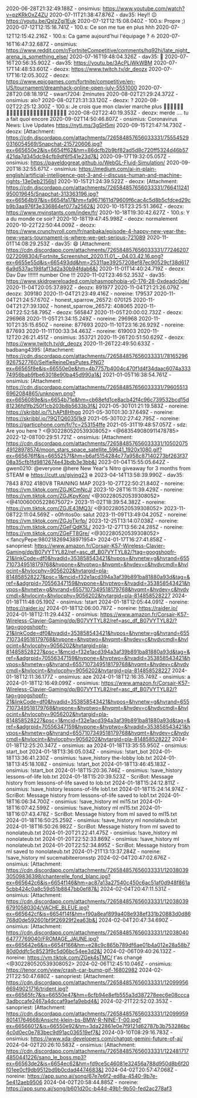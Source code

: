 2020-06-28T21:32:49.188Z - onsimius: https://www.youtube.com/watch?v=pzKRkOxZ4ZU
2020-07-11T21:38:47.876Z - dav35: Hey!! 😉 https://youtu.be/QslzZgj1Euk
2020-07-12T12:15:08.040Z - 100.s: Propre ;)
2020-07-12T12:15:16.741Z - 100.s: Ce son me tue en plus hhh
2020-07-12T12:15:42.216Z - 100.s: Ca game aujourd'hui l'équipage ? ⛵
2020-07-16T16:47:32.687Z - onsimius: https://www.reddit.com/r/FortniteCompetitive/comments/hq92hj/late_night_arena_is_something_else/
2020-07-16T19:48:04.326Z - dav35: 💩
2020-07-16T20:56:35.902Z - dav35: https://youtu.be/3AcPLjWkWBM
2020-07-17T14:48:53.601Z - deozx: https://www.twitch.tv/dr_deozx
2020-07-17T16:12:05.302Z - deozx: https://www.epicgames.com/fortnite/competitive/en-US/tournament/dreamhack-online-open-july-5551000
2020-07-28T20:08:18.191Z - swart7204: 2minutes
2020-08-02T21:29:24.372Z - onsimius: alo?
2020-08-02T21:31:33.120Z - deozx: ?
2020-08-02T22:25:12.300Z - 100.s: Je crois que mon clavier marche plus 🤦🏾‍♂️🤦🏾‍♂️🤦🏾‍♂️🤦🏾‍♂️🤦🏾‍♂️🤦🏾‍♂️🤦🏾‍♂️🤦🏾‍♂️
2020-08-02T22:40:19.353Z - deozx: merde .... tu a fait quoi encore
2020-09-02T14:50:46.807Z - onsimius: Coronavirus News: Live Updates https://nyti.ms/3gSH5mj
2020-09-15T21:47:14.730Z - deozx:  [Attachment: https://cdn.discordapp.com/attachments/726584857656033331/755545290316054569/Snapchat-215720606.jpg?ex=665650e2&is=6654ff62&hm=86dcfb2b9bf82ad5d8c720ff5324d46b57421da7d345dc94cfb9df6f541e23d7&]
2020-09-17T19:32:05.057Z - onsimius: https://paveldogreat.github.io/WebGL-Fluid-Simulation/
2020-09-20T18:32:55.671Z - onsimius: https://medium.com/ai-in-plain-english/artificial-intelligence-gpt-3-and-i-discuss-human-and-machine-rights-13e0eb2156b1
2020-10-15T21:24:39.522Z - deozx:  [Attachment: https://cdn.discordapp.com/attachments/726584857656033331/766411241950019645/Snapchat-313363196.jpg?ex=66564b97&is=6654fa17&hm=fa9671611d79609f6cac4c5d8b5cfdced29cb9b3aa976f3e336864ef077a2562&]
2020-10-15T23:25:51.366Z - deozx: https://www.myinstants.com/index/fr/
2020-10-18T19:30:42.627Z - 100.s: Y a du monde ce soir?
2020-10-18T19:47:45.998Z - deozx: normalement
2020-10-22T22:50:44.009Z - deozx: https://www.crunchyroll.com/fr/nanbaka/episode-4-happy-new-year-the-new-years-tournament-is-where-we-get-serious-721089
2020-11-01T14:08:29.253Z - dav35: 😄 [Attachment: https://cdn.discordapp.com/attachments/726584857656033331/772462070272098304/Fortnite_Screenshot_2020.11.01_-_04.03.42.16.png?ex=6655e55d&is=665493dd&hm=25311ae39257208ef87ec90529cf38d6176a9d537ac198faf13d2a30b94fdab6&]
2020-11-01T14:40:24.719Z - deozx: Dav Dav !!!!!!! number One !!!
2020-11-02T23:46:52.353Z - dav35: https://www.skidrowreloaded.com/phasmophobia-v0-176-28-0xdeadc0de/
2020-11-04T20:05:37.892Z - deozx: 891977
2020-11-04T21:21:26.079Z - deozx: 309180
2020-11-04T21:23:49.416Z - noreine: 179537
2020-11-04T21:24:57.670Z - honest_sparrow_26572: 070125
2020-11-04T21:27:39.130Z - honest_sparrow_26572: 408065
2020-11-04T22:52:58.795Z - deozx: 565847
2020-11-05T20:00:02.732Z - deozx: 296968
2020-11-05T21:34:15.249Z - noreine: 296968
2020-11-10T21:35:15.650Z - noreine: 877693
2020-11-10T23:16:26.929Z - noreine: 877693
2020-11-11T00:33:34.463Z - noreine: 619003
2020-11-12T20:26:21.451Z - onsimius: 353721
2020-11-26T20:51:50.629Z - deozx: https://www.twitch.tv/dr_deozx
2020-11-26T22:49:50.633Z - badbang4395:  [Attachment: https://cdn.discordapp.com/attachments/726584857656033331/781652969267527760/SelfieReineDesPutes.PNG?ex=66565f8e&is=66550e0e&hm=4b7757b4004c470f1d4f34daac6074a33374956bab9fbe63018e90ba45d990a1&]
2021-01-05T16:38:54.761Z - onsimius:  [Attachment: https://cdn.discordapp.com/attachments/726584857656033331/796055136962084865/unknown.png?ex=6656089e&is=6654b71e&hm=cb68efd1ce8acb42f4c96c739532bcd15d81236fd1fb250f1cb203b8b5633b3f&]
2021-05-30T01:21:19.583Z - noreine: https://skribbl.io/?LhAPt8Hhgq
2021-05-30T01:30:37.649Z - noreine: https://skribbl.io/?9QTQ6035l1k9
2021-05-30T02:27:42.795Z - noreine: https://garticphone.com/fr/?c=253154ffe
2021-05-31T19:48:57.057Z - sdz: Are you here ? <@302280520539308052> <@683549080911478785>
2022-12-08T00:29:51.721Z - onsimius:  [Attachment: https://cdn.discordapp.com/attachments/726584857656033331/1050207549128978574/moon_stars_space_satellite_59641_1920x1080.gif?ex=665676ff&is=6655257f&hm=b6af5154284c77a958c87140273bf263f3708a35cfb1fd9812674e43bdb3e3bb&]
2023-01-04T15:55:05.642Z - gwen0210: @everyone  @here 
New Year's Nitro giveaway for 3 months from STEAM
:snowflake:  https://cutt.us/giving23 :snowflake:
2023-04-14T13:58:39.990Z - dav35: 7843 8702 4180V8 TRAINING MAP
2023-10-27T22:50:21.840Z - noreine: https://vm.tiktok.com/ZGJKCmNcJ/
2023-10-28T16:11:39.429Z - noreine: https://vm.tiktok.com/ZGJKpyKon/ <@302280520539308052> <@410060005228675072>
2023-11-02T18:39:54.382Z - noreine: https://vm.tiktok.com/ZGJE43MQ3/ <@302280520539308052>
2023-11-08T22:11:04.569Z - o0fritos0o: salut
2023-11-09T13:49:04.205Z - noreine: https://vm.tiktok.com/ZGJoTkrfp/
2023-12-25T13:14:07.038Z - noreine: https://vm.tiktok.com/ZGeFQdK5L/
2023-12-27T13:56:24.285Z - noreine: https://vm.tiktok.com/ZGeFT8Gre/ <@302280520539308052> <:fancyPepe:980218269438971954>
2024-01-17T16:27:41.858Z - sanopriest: https://www.amazon.fr/Corsair-K57-Wireless-Clavier-Gaming/dp/B07VYTYL82/ref=asc_df_B07VYTYL82/?tag=googshopfr-21&linkCode=df0&hvadid=353858543421&hvpos=&hvnetw=g&hvrand=6557107349518179768&hvpone=&hvptwo=&hvqmt=&hvdev=c&hvdvcmdl=&hvlocint=&hvlocphy=9056202&hvtargid=pla-814858528227&psc=1&mcid=f32e1acd394a3af39b891ba81880a93d&tag=&ref=&adgrpid=70556347159&hvpone=&hvptwo=&hvadid=353858543421&hvpos=&hvnetw=g&hvrand=6557107349518179768&hvqmt=&hvdev=c&hvdvcmdl=&hvlocint=&hvlocphy=9056202&hvtargid=pla-814858528227
2024-01-18T11:48:05.190Z - onsimius: !start
2024-01-18T12:05:44.091Z - noreine: https://raider.io/
2024-01-18T12:06:00.787Z - noreine: https://raider.io/
2024-01-18T12:11:29.443Z - onsimius: https://www.amazon.fr/Corsair-K57-Wireless-Clavier-Gaming/dp/B07VYTYL82/ref=asc_df_B07VYTYL82/?tag=googshopfr-21&linkCode=df0&hvadid=353858543421&hvpos=&hvnetw=g&hvrand=6557107349518179768&hvpone=&hvptwo=&hvqmt=&hvdev=c&hvdvcmdl=&hvlocint=&hvlocphy=9056202&hvtargid=pla-814858528227&psc=1&mcid=f32e1acd394a3af39b891ba81880a93d&tag=&ref=&adgrpid=70556347159&hvpone=&hvptwo=&hvadid=353858543421&hvpos=&hvnetw=g&hvrand=6557107349518179768&hvqmt=&hvdev=c&hvdvcmdl=&hvlocint=&hvlocphy=9056202&hvtargid=pla-814858528227
2024-01-18T12:11:36.177Z - onsimius: aze
2024-01-18T12:16:35.749Z - onsimius: a
2024-01-18T12:16:49.099Z - onsimius: https://www.amazon.fr/Corsair-K57-Wireless-Clavier-Gaming/dp/B07VYTYL82/ref=asc_df_B07VYTYL82/?tag=googshopfr-21&linkCode=df0&hvadid=353858543421&hvpos=&hvnetw=g&hvrand=6557107349518179768&hvpone=&hvptwo=&hvqmt=&hvdev=c&hvdvcmdl=&hvlocint=&hvlocphy=9056202&hvtargid=pla-814858528227&psc=1&mcid=f32e1acd394a3af39b891ba81880a93d&tag=&ref=&adgrpid=70556347159&hvpone=&hvptwo=&hvadid=353858543421&hvpos=&hvnetw=g&hvrand=6557107349518179768&hvqmt=&hvdev=c&hvdvcmdl=&hvlocint=&hvlocphy=9056202&hvtargid=pla-814858528227
2024-01-18T12:25:20.347Z - onsimius: aa
2024-01-18T13:35:55.950Z - onsimius: start_bot
2024-01-18T13:36:05.034Z - onsimius: !start_bot
2024-01-18T13:36:41.230Z - onsimius: !save_history the-lobby lob.txt
2024-01-18T13:45:18.108Z - onsimius: !start_bot
2024-01-18T13:46:45.183Z - onsimius: !start_bot
2024-01-18T15:20:36.746Z - onsimius: !save_history lessons-of-life lob.txt
2024-01-18T15:20:39.523Z - ScriBot: Message history from lessons-of-life saved to lob.txt
2024-01-18T15:24:12.811Z - onsimius: !save_history lessons-of-life lob1.txt
2024-01-18T15:24:14.974Z - ScriBot: Message history from lessons-of-life saved to lob1.txt
2024-01-18T16:06:34.700Z - onsimius: !save_history ml ml15.txt
2024-01-18T16:07:42.599Z - onsimius: !save_history ml ml15.txt
2024-01-18T16:07:43.478Z - ScriBot: Message history from ml saved to ml15.txt
2024-01-18T16:50:25.259Z - onsimius: !save_history ml nonolateub.txt
2024-01-18T16:50:26.982Z - ScriBot: Message history from ml saved to nonolateub.txt
2024-01-20T21:22:41.475Z - onsimius: !save_history ml nonolateub.txt
2024-01-20T22:52:33.869Z - onsimius: !save_history ml nonolateub.txt
2024-01-20T22:52:34.895Z - ScriBot: Message history from ml saved to nonolateub.txt
2024-01-21T13:13:37.284Z - noreine: !save_history ml sucemabiteeronsstp
2024-02-04T20:47:02.676Z - onsimius:  [Attachment: https://cdn.discordapp.com/attachments/726584857656033331/1203803930509836398/chanterelle_fond_blanc.jpg?ex=665642c6&is=6654f146&hm=ac87a13a27540c450c6ac51af0d948f861a5cbb424c0a8c59d51b8847bb0ef87&]
2024-02-04T20:47:11.531Z - onsimius:  [Attachment: https://cdn.discordapp.com/attachments/726584857656033331/1203803967910580304/VACHE_BLEUE.jpg?ex=665642cf&is=6654f14f&hm=f90a8eaf899a408e938ef331b20883d0d86768d0de592601bf9f26929f2ea63b&]
2024-02-04T20:47:34.690Z - onsimius:  [Attachment: https://cdn.discordapp.com/attachments/726584857656033331/1203804064777769040/FROMAGE_JAUNE.jpg?ex=665642e6&is=6654f166&hm=e28c9c865b789df6ae01b4a012e28a58b780d0ddfc5c8523f9c5d06bc54ee3d2&]
2024-02-06T09:40:26.132Z - noreine: https://vm.tiktok.com/ZGek4sTMC/ t'as changé <@302280520539308052>
2024-02-06T12:45:10.046Z - onsimius: https://tenor.com/view/crash-car-bump-gif-16802982
2024-02-21T22:50:47.680Z - sanopriest:  [Attachment: https://cdn.discordapp.com/attachments/726584857656033331/1209995666949021716/trident.jpg?ex=66565fc7&is=66550e47&hm=6cfb94e8efb555a3d387278eec6e08ccca3adbccafe2467a4dccaf9aefa9ebd4&]
2024-02-21T22:52:02.353Z - sanopriest:  [Attachment: https://cdn.discordapp.com/attachments/726584857656033331/1209995980141764668/Ansicht-klein-bs-BMW-R-NINE-T-00.jpg?ex=66566012&is=66550e92&hm=3da22861e0e7f9121d62787b3b753286bc4c0d0ec0e783bec9d91ac036519ef7&]
2024-03-10T08:29:16.783Z - onsimius: https://www.xda-developers.com/chatgpt-gemini-future-of-ai/
2024-04-02T20:26:10.583Z - onsimius:  [Attachment: https://cdn.discordapp.com/attachments/726584857656033331/1224817174850441226/sano_le_boss.mp3?ex=66563de2&is=6654ec62&hm=fd9ce5c46081e32456a788d950d8b6f20f01ee0cf9db9512bd9b0cdad4474683&]
2024-04-02T20:57:47.068Z - noreine: https://app.suno.ai/song/67e7e6f2-ed8a-4540-9b7e-5e412aeb9506
2024-04-02T20:58:44.885Z - noreine: https://app.suno.ai/song/b601d20c-b44d-49b1-9b50-fed2ac278af3